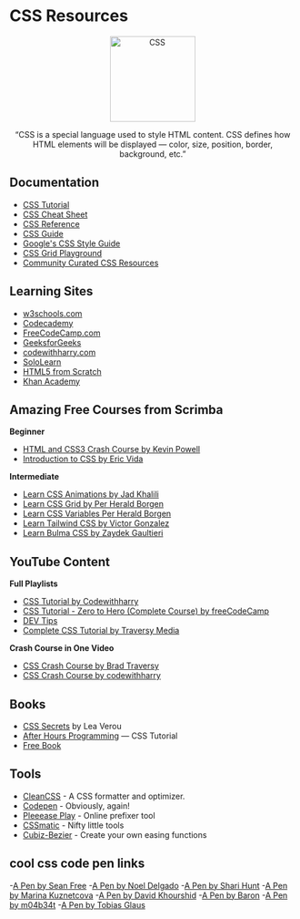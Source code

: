 # CSS Resources

<div align="center">
		<img width="150" src="https://upload.wikimedia.org/wikipedia/commons/d/d5/CSS3_logo_and_wordmark.svg" alt="CSS">
	</div>
<div align="center">

“CSS is a special language used to style HTML content. CSS defines how HTML elements will be displayed — color, size, position, border, background, etc.”

</div>

## Documentation

- [CSS Tutorial](https://www.w3schools.com/css/)
- [CSS Cheat Sheet](https://websitesetup.org/wp-content/uploads/2019/11/wsu-css-cheat-sheet-gdocs.pdf)
- [CSS Reference](https://cssreference.io/)
- [CSS Guide](https://developer.mozilla.org/en-US/docs/Web/CSS)
- [Google's CSS Style Guide](https://google.github.io/styleguide/htmlcssguide.html)
- [CSS Grid Playground](https://mozilladevelopers.github.io/playground/)
- [Community Curated CSS Resources](https://hackr.io/tutorials/learn-css)

## Learning Sites

- [w3schools.com](https://www.w3schools.com/css/)
- [Codecademy](https://www.codecademy.com/tracks/web)
- [FreeCodeCamp.com](https://www.freecodecamp.com/map-aside#nested-collapseHTML5andCSS)
- [GeeksforGeeks](https://www.geeksforgeeks.org/css-tutorials/)
- [codewithharry.com](https://codewithharry.com/search/?query=web+development)
- [SoloLearn](http://www.sololearn.com/Course/CSS/)
- [HTML5 from Scratch](https://www.udemy.com/learn-html5-programming-from-scratch/)
- [Khan Academy](https://www.khanacademy.org/computing/computer-programming/html-css)

## Amazing Free Courses from Scrimba
**Beginner**
- [HTML and CSS3 Crash Course by Kevin Powell](https://scrimba.com/learn/htmlcss)
- [Introduction to CSS by Eric Vida](https://scrimba.com/learn/introtocss)

**Intermediate**
- [Learn CSS Animations by Jad Khalili](https://scrimba.com/learn/cssanimations)
- [Learn CSS Grid by Per Herald Borgen](https://scrimba.com/learn/cssgrid)
- [Learn CSS Variables Per Herald Borgen](https://scrimba.com/learn/cssvariables)
- [Learn Tailwind CSS by Victor Gonzalez](https://scrimba.com/learn/tailwind)
- [Learn Bulma CSS by Zaydek Gaultieri](https://scrimba.com/learn/bulma)


## YouTube Content

**Full Playlists**
- [CSS Tutorial by Codewithharry](https://youtube.com/playlist?list=PLu0W_9lII9agiCUZYRsvtGTXdxkzPyItg)
- [CSS Tutorial - Zero to Hero (Complete Course) by freeCodeCamp](https://www.youtube.com/watch?v=1Rs2ND1ryYc)
- [DEV Tips](https://www.youtube.com/user/DevTipsForDesigners/videos)
- [Complete CSS Tutorial by Traversy Media](https://youtube.com/playlist?list=PLillGF-RfqbZTASqIqdvm1R5mLrQq79CU)

**Crash Course in One Video**
- [CSS Crash Course by Brad Traversy](https://www.youtube.com/watch?v=yfoY53QXEnI)
- [CSS Crash Course by codewithharry](https://youtu.be/u5-K_ua9sOw)

## Books

- [CSS Secrets](http://www.amazon.com/CSS-Secrets-Solutions-Everyday-Problems/dp/1449372635/)  by Lea Verou
- [After Hours Programming](http://www.afterhoursprogramming.com/tutorial/CSS/Overview/)  — CSS Tutorial
- [Free Book](https://www.amazon.in/HTML-CSS-Complete-Guide-Design-ebook/dp/B07CBZRFTD/ref=sr_1_3?crid=ZVMYG59K9R6V&dchild=1&keywords=html+and+css&qid=1608134081&sprefix=html%2Caps%2C383&sr=8-3)



## Tools

- [CleanCSS](http://www.cleancss.com/) - A CSS formatter and optimizer.
- [Codepen](http://codepen.io/)  - Obviously, again!
- [Pleeease Play](http://pleeease.io/play/) - Online prefixer tool
- [CSSmatic](http://www.cssmatic.com/) - Nifty little tools
- [Cubiz-Bezier](http://lea.verou.me/projects/) - Create your own easing functions

## cool css code pen links
-[A Pen by Sean Free](https://codepen.io/seanfree/pen/PxJyEW)
-[A Pen by Noel Delgado](https://www.youtube.com/redirect?q=https%3A%2F%2Fcodepen.io%2Fnoeldelgado%2Fpen%2FdQZWqP&redir_token=QUFFLUhqbk5UQTRBdGlSb3NvVlREOEFGaWNjTFVnOFdPQXxBQ3Jtc0trV0o4ZFdOWXdVb3llRzIxaWNhaG1nT2VvMjViaDVVWS04X1I0QmJRdmRBd0VuNmJsWWVuWkJZMW5WV1NBSDNuLTdjSk41NDFTSEhvbUtqdVpyZUpMSzk0R3F5QzJUWWFiZTcxcV80TnBOOEJleXpmMA%3D%3D&v=WFRVlfAkn_c&event=video_description)
-[A Pen by Shari Hunt](https://codepen.io/ShariHunt/pen/KrXNZe)
-[A Pen by Marina Kuznetcova](https://codepen.io/mrnkzntcv/pen/oQqyvG)
-[A Pen by David Khourshid](https://www.youtube.com/redirect?q=https%3A%2F%2Fcodepen.io%2Fdavidkpiano%2Fpen%2FBGxgLa&redir_token=QUFFLUhqbXlyQVJINWRnZjMzT3VVd1BEaTRHZjB2MldpZ3xBQ3Jtc0tub0wzNzZtZGxmcld0RnllME93M2U5TkRXT1NDRUYxYk5vRlJmQTdOTjVmc0VVQmpZNTBTbDNXdVh5eDktNHpVUEJ3SkZ5eFl4MnFROXJKV3hReUhJSjgzaTQ0NW1TQU9GVlgtbmRoc0lNbmd4SGpkcw%3D%3D&v=WFRVlfAkn_c&event=video_description)
-[A Pen by Baron](https://codepen.io/b29/pen/roVJYY)
-[A Pen by m04b34t](https://codepen.io/m04b34t/pen/QJNBOo)
-[A Pen by Tobias Glaus](https://www.youtube.com/redirect?q=https%3A%2F%2Fcodepen.io%2Ftobiasglaus%2Fpen%2FqQLjYZ&redir_token=QUFFLUhqbGVzd0NqcVFTaUVoczZ5cXhzUnI0elVFTkk1UXxBQ3Jtc0tsZ2Nrd0MzY1A1RE45bzBhdnhhemtlNG9IS3dqMGVReWlXbnpmcGl0NVlOdXNLOFItdmpiTktlY0lyOURSem81c1FmcHBKR2FyNGpNRUQ4dHVHdVRHYWZWUW01YktMWWowd1JqRHdxOEU3Ukt3aWRNOA%3D%3D&v=WFRVlfAkn_c&event=video_description)


